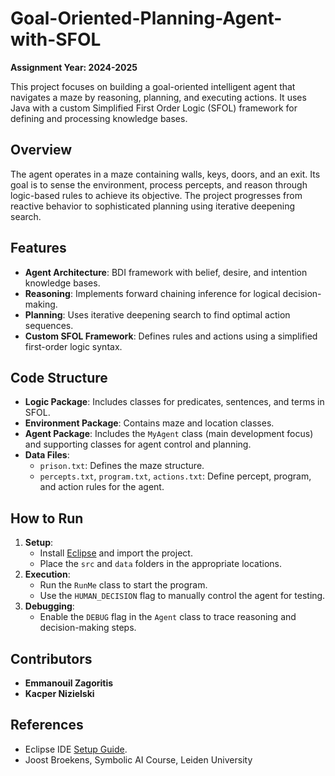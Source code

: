 # Goal-Oriented-Planning-Agent-with-SFOL  
**Assignment Year: 2024-2025**

This project focuses on building a goal-oriented intelligent agent that navigates a maze by reasoning, planning, and executing actions. It uses Java with a custom Simplified First Order Logic (SFOL) framework for defining and processing knowledge bases.

## Overview

The agent operates in a maze containing walls, keys, doors, and an exit. Its goal is to sense the environment, process percepts, and reason through logic-based rules to achieve its objective. The project progresses from reactive behavior to sophisticated planning using iterative deepening search.

## Features
- **Agent Architecture**: BDI framework with belief, desire, and intention knowledge bases.
- **Reasoning**: Implements forward chaining inference for logical decision-making.
- **Planning**: Uses iterative deepening search to find optimal action sequences.
- **Custom SFOL Framework**: Defines rules and actions using a simplified first-order logic syntax.

## Code Structure
- **Logic Package**: Includes classes for predicates, sentences, and terms in SFOL.
- **Environment Package**: Contains maze and location classes.
- **Agent Package**: Includes the `MyAgent` class (main development focus) and supporting classes for agent control and planning.
- **Data Files**:
  - `prison.txt`: Defines the maze structure.
  - `percepts.txt`, `program.txt`, `actions.txt`: Define percept, program, and action rules for the agent.

## How to Run
1. **Setup**:
   - Install [Eclipse](https://www.eclipse.org/downloads/) and import the project.
   - Place the `src` and `data` folders in the appropriate locations.
2. **Execution**:
   - Run the `RunMe` class to start the program.
   - Use the `HUMAN_DECISION` flag to manually control the agent for testing.
3. **Debugging**:
   - Enable the `DEBUG` flag in the `Agent` class to trace reasoning and decision-making steps.

## Contributors
- **Emmanouil Zagoritis**
- **Kacper Nizielski**

## References
- Eclipse IDE [Setup Guide](https://www.eclipse.org/downloads/).
- Joost Broekens, Symbolic AI Course, Leiden University
